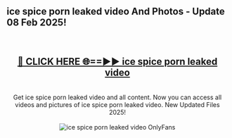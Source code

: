 <h2>ice spice porn leaked video And Photos - Update 08 Feb 2025!</h2>
<br>
<div align="center">
<h2><a href="https://cutt.ly/te57wshS" rel="nofollow">🔴 CLICK HERE 🌐==►► ice spice porn leaked video</a></h2>
<br>
Get ice spice porn leaked video and all content. Now you can access all videos and pictures of ice spice porn leaked video. New Updated Files 2025!
<br>
<br>
<a href="https://cutt.ly/te57wshS" rel="nofollow" data-target="animated-image.originalLink"><img src="https://i.ibb.co.com/WyWwxjT/player-gif2.gif" alt="ice spice porn leaked video OnlyFans" style="max-width: 100%; display: inline-block;" data-target="animated-image.originalImage"></a>
</div>
<br>